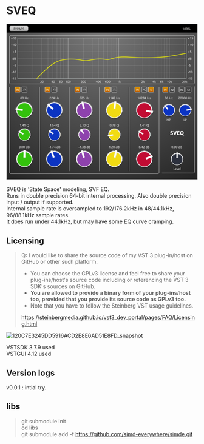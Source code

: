 # SVEQ  

<img src="https://raw.githubusercontent.com/Kiriki-liszt/SVEQ/main/screenshot.png"  width="600"/>  

SVEQ is 'State Space' modeling, SVF EQ.  
Runs in double precision 64-bit internal processing. Also double precision input / output if supported.  
Internal sample rate is oversampled to 192/176.2kHz in 48/44.1kHz, 96/88.1kHz sample rates.  
It does run under 44.1kHz, but may have some EQ curve cramping.  

## Licensing  

> Q: I would like to share the source code of my VST 3 plug-in/host on GitHub or other such platform.  
>
> * You can choose the GPLv3 license and feel free to share your plug-ins/host's source code including or referencing the VST 3 SDK's sources on GitHub.  
> * **You are allowed to provide a binary form of your plug-ins/host too, provided that you provide its source code as GPLv3 too.**  
> * Note that you have to follow the Steinberg VST usage guidelines.  
>  
> <https://steinbergmedia.github.io/vst3_dev_portal/pages/FAQ/Licensing.html>  

![120C7E3245DD5916ACD2E8E6AD51E8FD_snapshot](https://github.com/Kiriki-liszt/Sky_Blue_EQ4/assets/107096260/142e3c12-cd5f-415d-9b72-8b4f04419633)  

VSTSDK 3.7.9 used  
VSTGUI 4.12 used  

## Version logs

v0.0.1   : intial try.  

## libs  

> git submodule init  
> cd libs  
> git submodule add -f <https://github.com/simd-everywhere/simde.git>  
